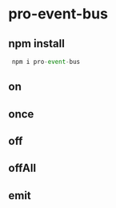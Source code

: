 # pro-event-bus

## npm install

```javascript
 npm i pro-event-bus
```

## on

## once

## off

## offAll

## emit